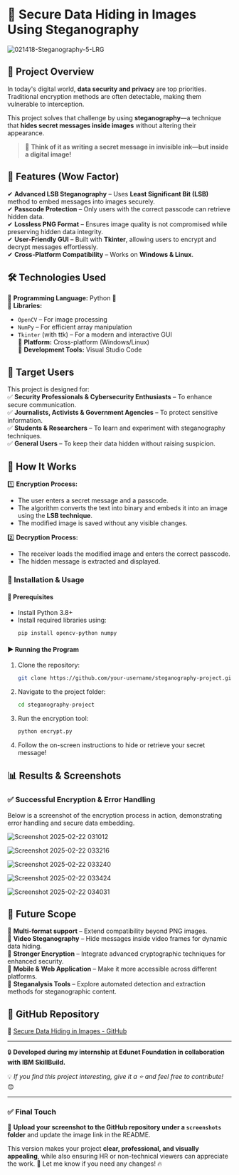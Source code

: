 # 🔐 Secure Data Hiding in Images Using Steganography  

![021418-Steganography-5-LRG](https://github.com/user-attachments/assets/d4fe9ae3-7fe4-48aa-a451-dd475dc19941)
  

## 📝 Project Overview  
In today's digital world, **data security and privacy** are top priorities. Traditional encryption methods are often detectable, making them vulnerable to interception.  

This project solves that challenge by using **steganography**—a technique that **hides secret messages inside images** without altering their appearance.  

> 📌 **Think of it as writing a secret message in invisible ink—but inside a digital image!**  

## 🚀 Features (Wow Factor)  
✔ **Advanced LSB Steganography** – Uses **Least Significant Bit (LSB)** method to embed messages into images securely.  
✔ **Passcode Protection** – Only users with the correct passcode can retrieve hidden data.  
✔ **Lossless PNG Format** – Ensures image quality is not compromised while preserving hidden data integrity.  
✔ **User-Friendly GUI** – Built with **Tkinter**, allowing users to encrypt and decrypt messages effortlessly.  
✔ **Cross-Platform Compatibility** – Works on **Windows & Linux**.  

## 🛠️ Technologies Used  
🔹 **Programming Language:** Python 🐍  
🔹 **Libraries:**  
   - `OpenCV` – For image processing  
   - `NumPy` – For efficient array manipulation  
   - `Tkinter` (with ttk) – For a modern and interactive GUI  
🔹 **Platform:** Cross-platform (Windows/Linux)  
🔹 **Development Tools:** Visual Studio Code  

## 🎯 Target Users  
This project is designed for:  
✅ **Security Professionals & Cybersecurity Enthusiasts** – To enhance secure communication.  
✅ **Journalists, Activists & Government Agencies** – To protect sensitive information.  
✅ **Students & Researchers** – To learn and experiment with steganography techniques.  
✅ **General Users** – To keep their data hidden without raising suspicion.  

## 📸 How It Works  
1️⃣ **Encryption Process:**  
   - The user enters a secret message and a passcode.  
   - The algorithm converts the text into binary and embeds it into an image using the **LSB technique**.  
   - The modified image is saved without any visible changes.  

2️⃣ **Decryption Process:**  
   - The receiver loads the modified image and enters the correct passcode.  
   - The hidden message is extracted and displayed.  

### 🔧 Installation & Usage  
#### 📌 Prerequisites  
- Install Python 3.8+  
- Install required libraries using:  
  ```bash
  pip install opencv-python numpy
  ```

#### ▶️ Running the Program  
1. Clone the repository:  
   ```bash
   git clone https://github.com/your-username/steganography-project.git
   ```
2. Navigate to the project folder:  
   ```bash
   cd steganography-project
   ```
3. Run the encryption tool:  
   ```bash
   python encrypt.py
   ```
4. Follow the on-screen instructions to hide or retrieve your secret message!  



## 📊 Results & Screenshots  
### ✅ Successful Encryption & Error Handling  
Below is a screenshot of the encryption process in action, demonstrating error handling and secure data embedding.  

![Screenshot 2025-02-22 031012](https://github.com/user-attachments/assets/0be3f38c-4b83-4c6e-b526-2b665d203529)

![Screenshot 2025-02-22 033216](https://github.com/user-attachments/assets/a9b4ae33-114d-4564-9f26-f07c3cba1226)

![Screenshot 2025-02-22 033240](https://github.com/user-attachments/assets/fabc08be-25c4-4243-bbf0-64d753a0a739)

![Screenshot 2025-02-22 033424](https://github.com/user-attachments/assets/e5d531a1-bc3f-4b1f-a378-c6893a237c0f)

![Screenshot 2025-02-22 034031](https://github.com/user-attachments/assets/ab1499aa-0cd9-4599-8b1d-8bcb95e569ba)




## 🔮 Future Scope  
🚀 **Multi-format support** – Extend compatibility beyond PNG images.  
🚀 **Video Steganography** – Hide messages inside video frames for dynamic data hiding.  
🚀 **Stronger Encryption** – Integrate advanced cryptographic techniques for enhanced security.  
🚀 **Mobile & Web Application** – Make it more accessible across different platforms.  
🚀 **Steganalysis Tools** – Explore automated detection and extraction methods for steganographic content.  

## 📎 GitHub Repository  
🔗 [Secure Data Hiding in Images - GitHub](https://github.com/Akash-Aryan/Steganography.git)  

---

🔒 **Developed during my internship at Edunet Foundation in collaboration with IBM SkillBuild.**  

💡 *If you find this project interesting, give it a ⭐ and feel free to contribute!* 😊  

---

### ✅ **Final Touch**  
📌 **Upload your screenshot to the GitHub repository under a `screenshots` folder** and update the image link in the README.  

This version makes your project **clear, professional, and visually appealing**, while also ensuring HR or non-technical viewers can appreciate the work. 🚀 Let me know if you need any changes! 🔥
